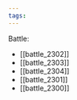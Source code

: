 ```yaml
---
tags:
---
```

Battle:
- [[battle_2302]]
- [[battle_2303]]
- [[battle_2304]]
- [[battle_2301]]
- [[battle_2300]]
